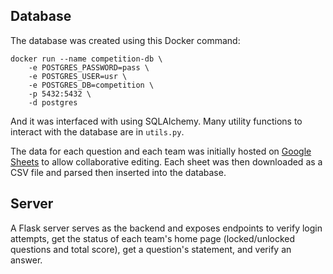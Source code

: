 ## Database
The database was created using this Docker command:
```
docker run --name competition-db \
    -e POSTGRES_PASSWORD=pass \
    -e POSTGRES_USER=usr \
    -e POSTGRES_DB=competition \
    -p 5432:5432 \
    -d postgres
```
    
And it was interfaced with using SQLAlchemy. Many utility functions to interact with the database are in `utils.py`.

The data for each question and each team was initially hosted on [Google Sheets](https://docs.google.com/spreadsheets/u/0/) to allow collaborative editing. Each sheet was then downloaded as a CSV file and parsed then inserted into the database.

## Server
A Flask server serves as the backend and exposes endpoints to verify login attempts, get the status of each team's home page (locked/unlocked questions and total score), get a question's statement, and verify an answer.
